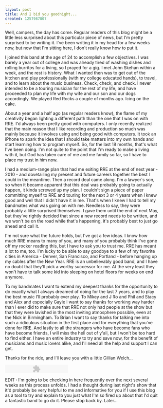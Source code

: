 ```yaml
--- 
layout: post
title: And I bid you goodnight...
created: 1257987807
---
```

Well, campers, the day has come.  Regular readers of this blog might be a little less surprised about this particular piece of news, but I'm pretty surprised to be writing it.  I've been writing it in my head for a few weeks now, but now that I'm sitting here, I don't really know how to put it.

I joined this band at the age of 24 to accomplish a few objectives.  I was barely a year out of college and was already tired of washing dishes and rolling burritos for a living, so I prayed for a gig.  I met John Skehan within a week, and the rest is history.  What I wanted then was to get out of the kitchen and play professionally (with my college educated hands), to travel, and to learn about the music business.  Check, check, and check.  I never intended to be a touring musician for the rest of my life, and have proceeded to plan my life with my wife and our son and our dogs accordingly.  We played Red Rocks a couple of months ago.  Icing on the cake.

About a year and a half ago (as regular readers know), the flame of my creativity began lighting a different path than the one that I was on with RRE.  I'd always been pretty good with computers.  I only recently realized that the main reason that I like recording and production so much was mainly because it involves using and being good with computers.  It took an iPhone to spark the idea that I should take matters into my own hands and start learning how to program myself.  So, for the last 18 months, that's what I've been doing.  I'm not quite to the point that I'm ready to make a living with it, but God has taken care of me and me family so far, so I have to place my trust in him now.

I had a medium-range plan that had me exiting RRE at the end of next year - 2010 - and dovetailing my present and future careers together the best I could in the meantime.  Then a record deal came along.  I'm a lawyer's son, so when it became apparent that this deal was probably going to actually happen, it kinda screwed up my plan.  I couldn't sign a piece of paper committing myself to RRE and touring for the next 3 or 4 years when I knew good and well that I didn't have it in me.  That's when I knew I had to tell my bandmates what was going on with me.  Needless to say, they were probably a little surprised themselves.  I gave them until the end of next May, but they've rightly decided that since a new record needs to be written, and we won't be on the road while that's happening, it's probably best to just go ahead and call it.

I'm not sure what the future holds, but I've got a few ideas.  I know how much RRE means to many of you, and many of you probably think I've gone off my rocker reading this, but I have to ask you to trust me.  RRE has meant a lot to me, too.  I'm lucky to be able to say goodbye to a few of my favorite cities in America - Denver, San Francisco, and Portland - before hanging up my cables after the New Year.  RRE is an unbelievably good band, and I have no doubt that they'll pick a worthy successor for me.  At the very least they won't have to talk some kid into sleeping on hotel floors for weeks on end anymore.

To my bandmates I want to extend my deepest thanks for the opportunity to do exactly what I always dreamed of doing for the last 7 years, and to play the best music I'll probably ever play.  To Mikey and J Ro and Phil and Stacy and Alex and especially Gayle I want to say thanks for working way harder than I ever did to make sure that RRE not only had people at the show but that they were lavished in the most inviting atmosphere possible, even at the Nick in Birmingham.  To Brian I want to say thanks for talking me into such a ridiculous situation in the first place and for everything that you've done for RRE.  And lastly to all the strangers who have become fans who have become friends, I will miss the hell out of y'all, but I won't be too hard to find either.  I have an entire industry to try and save now, for the benefit of musicians and music lovers alike, and I'll need all the help and support I can get.

Thanks for the ride, and I'll leave you with a little Gillian Welch...

<embed type="application/x-shockwave-flash" src="http://johnnygrubb.com/swf/audio_player.swf?audio_file=http://www.tumblr.com/audio_file/240597614/tumblr_ksyoc1eCsy1qzc86k&color=FFFFFF" height="27" width="207" quality="best"></embed>

<p class="alert">EDIT : I'm going to be checking in here frequently over the next several weeks as this process unfolds.  I had a thought during last night's show that it'd probably be very helpful to me and informative for you if I use this blog as a tool to try and explain to you just what I'm so fired up about that I'd quit a fantastic band to go do it.  Please stop back by.  Later...
